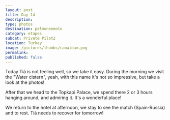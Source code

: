 ```yaml
---
layout: post
title: Day 14
description: 
type: photos
destination: pelmonenmoto
category: etapes
subcat: Private Pilot2
location: Turkey
image: /pictures/thumbs/canaldam.png
permalink: 
published: false
---
```


Today Tià is not feeling well, so we take it easy. During the morning we visit the "Water cistern", yeah, with this name it's not so impressive, but take a look at the photos!

After that we head to the Topkapi Palace, we spend there 2 or 3 hours hanging around, and admiring it. It's a wonderful place! 

We return to the hotel at afternoon, we stay to see the match (Spain-Russia) and to rest. Tià needs to recover for tomorrow!


